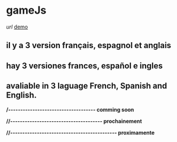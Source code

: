 # gameJs
*url* [demo](http://demofujiland.josermarinr.com/)

## il y a 3 version français, espagnol et anglais

## hay 3 versiones frances, español e ingles

## avaliable in 3 laguage French, Spanish and English.

**/------------------------------------ comming soon**

**//-------------------------------------- prochainement**

**//-------------------------------------------- proximamente**

